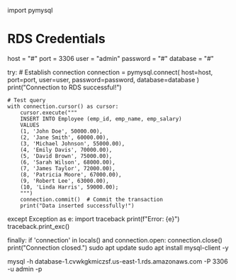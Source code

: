 import pymysql
# RDS Credentials
host = "#"
port = 3306
user = "admin"
password = "#"
database = "#"

try:
    # Establish connection
    connection = pymysql.connect(
        host=host,
        port=port,
        user=user,
        password=password,
        database=database
    )
    print("Connection to RDS successful!")

    # Test query
    with connection.cursor() as cursor:
        cursor.execute("""
        INSERT INTO Employee (emp_id, emp_name, emp_salary) 
        VALUES 
        (1, 'John Doe', 50000.00), 
        (2, 'Jane Smith', 60000.00),
        (3, 'Michael Johnson', 55000.00), 
        (4, 'Emily Davis', 70000.00),
        (5, 'David Brown', 75000.00), 
        (6, 'Sarah Wilson', 68000.00), 
        (7, 'James Taylor', 72000.00),
        (8, 'Patricia Moore', 67000.00), 
        (9, 'Robert Lee', 63000.00), 
        (10, 'Linda Harris', 59000.00);
        """)
        connection.commit()  # Commit the transaction
        print("Data inserted successfully!")

except Exception as e:
    import traceback
    print(f"Error: {e}")
    traceback.print_exc()

finally:
    if 'connection' in locals() and connection.open:
        connection.close()
        print("Connection closed.")
sudo apt update
sudo apt install mysql-client -y

 mysql -h database-1.cvwkgkmiczsf.us-east-1.rds.amazonaws.com -P 3306 -u admin -p

